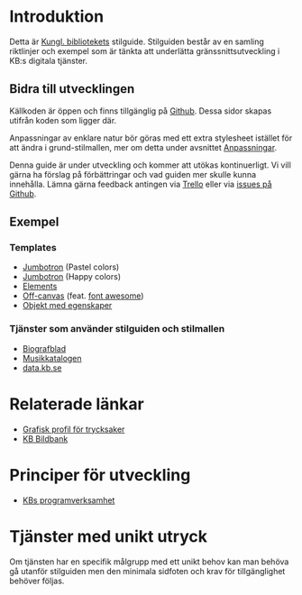 # Introduktion

Detta är [Kungl. bibliotekets](http://www.kb.se/) stilguide. Stilguiden består av en samling riktlinjer och exempel som är tänkta att underlätta gränssnittsutveckling i KB:s digitala tjänster.

## Bidra till utvecklingen

Källkoden är öppen och finns tillgänglig på [Github](https://github.com/Kungbib/frontend-guide). Dessa sidor skapas utifrån koden som ligger där.

Anpassningar av enklare natur bör göras med ett extra stylesheet istället för att ändra i grund-stilmallen, mer om detta under avsnittet [Anpassningar](/frontend-guide/section-9.html).

Denna guide är under utveckling och kommer att utökas kontinuerligt. Vi vill gärna ha förslag på förbättringar och vad guiden mer skulle kunna innehålla. Lämna gärna feedback antingen via [Trello](https://trello.com/b/lPYbNyNq/guide-for-ratt-uttryck) eller via [issues på Github](https://github.com/Kungbib/frontend-guide/issues).

## Exempel

### Templates

* [Jumbotron](./examples/jumbotron.html) (Pastel colors)
* [Jumbotron](./examples/jumbotron2.html) (Happy colors)
* [Elements](./examples/elements.html)
* [Off-canvas](./examples/offcanvas.html) (feat. [font awesome](http://fontawesome.io/))
* [Objekt med egenskaper](./examples/objectprop.html)

### Tjänster som använder stilguiden och stilmallen

* [Biografblad](https://biografblad.kb.se/)
* [Musikkatalogen](https://musikkatalogen.kb.se/)
* [data.kb.se](https://data.kb.se/)

# Relaterade länkar

* [Grafisk profil för trycksaker](http://kb.idmanuals.com)
* [KB Bildbank](https://www.flickr.com/photos/25300312@N08/)

# Principer för utveckling

* [KBs programverksamhet](http://www.kb.se/Dokument/Programverksamhet/KB_Programmen_low.pdf)

# Tjänster med unikt utryck

Om tjänsten har en specifik målgrupp med ett unikt behov kan man behöva gå utanför stilguiden men den minimala sidfoten och krav för tillgänglighet behöver följas.
